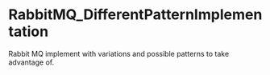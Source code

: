 # RabbitMQ_DifferentPatternImplementation

Rabbit MQ implement with variations and possible patterns to take advantage of.

